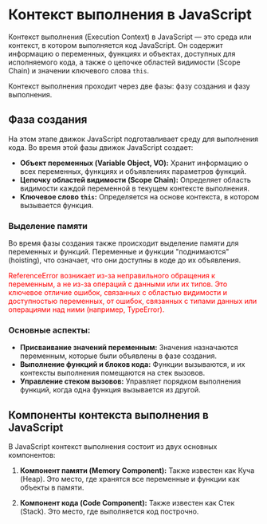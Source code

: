 # Контекст выполнения в JavaScript

Контекст выполнения (Execution Context) в JavaScript — это среда или контекст, в котором выполняется код JavaScript. Он содержит информацию о переменных, функциях и объектах, доступных для исполняемого кода, а также о цепочке областей видимости (Scope Chain) и значении ключевого слова `this`.

Контекст выполнения проходит через две фазы: фазу создания и фазу выполнения.

## Фаза создания

На этом этапе движок JavaScript подготавливает среду для выполнения кода. Во время этой фазы движок JavaScript создает:

- **Объект переменных (Variable Object, VO):** Хранит информацию о всех переменных, функциях и объявлениях параметров функций.
- **Цепочку областей видимости (Scope Chain):** Определяет область видимости каждой переменной в текущем контексте выполнения.
- **Ключевое слово `this`:** Определяется на основе контекста, в котором вызывается функция.

### Выделение памяти

Во время фазы создания также происходит выделение памяти для переменных и функций. Переменные и функции "поднимаются" (hoisting), что означает, что они доступны в коде до их объявления.

<span style="color:red;">ReferenceError возникает из-за неправильного обращения к переменным, а не из-за операций с данными или их типов. Это ключевое отличие ошибок, связанных с областью видимости и доступностью переменных, от ошибок, связанных с типами данных или операциями над ними (например, TypeError).
</span>

### Основные аспекты:

- **Присваивание значений переменным:** Значения назначаются переменным, которые были объявлены в фазе создания.
- **Выполнение функций и блоков кода:** Функции вызываются, и их контексты выполнения помещаются на стек вызовов.
- **Управление стеком вызовов:** Управляет порядком выполнения функций, когда одна функция вызывается из другой.

## Компоненты контекста выполнения в JavaScript

В JavaScript контекст выполнения состоит из двух основных компонентов:

1. **Компонент памяти (Memory Component):** Также известен как Куча (Heap). Это место, где хранятся все переменные и функции как объекты в памяти.
   
2. **Компонент кода (Code Component):** Также известен как Стек (Stack). Это место, где выполняется код построчно.




